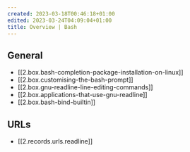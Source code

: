 ```yaml
---
created: 2023-03-18T00:46:18+01:00
edited: 2023-03-24T04:09:04+01:00
title: Overview | Bash
---
```


## General

- [[2.box.bash-completion-package-installation-on-linux]]
- [[2.box.customising-the-bash-prompt]]
- [[2.box.gnu-readline-line-editing-commands]]
- [[2.box.applications-that-use-gnu-readline]]
- [[2.box.bash-bind-builtin]]

## URLs

- [[2.records.urls.readline]]

